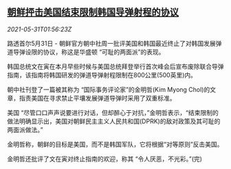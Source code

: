 <!--1622426462000-->
[朝鲜抨击美国结束限制韩国导弹射程的协议](https://cn.reuters.com/article/north-korea-us-kr-missile-0531-idCNKCS2DC04M)
------

<div><i>2021-05-31T01:56:23Z</i></div><p>路透首尔5月31日 - 朝鲜官方朝中社周一批评美国和韩国最近终止了对韩国发展弹道导弹设限的协议，称这是华盛顿 “可耻的两面派”的表现。</p><p>韩国总统文在寅在本月早些时候与美国总统拜登举行首次峰会后宣布废除联合导弹指南，该指南将韩国研发的弹道导弹射程限制在800公里(500英里)内。</p><p>朝中社刊登了一篇被其称为 “国际事务评论家”的金明哲(Kim Myong Chol)的文章，指责美国在寻求禁止平壤发展弹道导弹时采用了双重标准。</p><p>美国 “尽管口口声声说要进行对话，但却醉心于对抗，”金明哲表示，“结束限制的做法明确显示出，美国对朝鲜民主主义人民共和国(DPRK)的敌对政策及其可耻的两面派做法。”</p><p>金明哲称，朝鲜的目标是美国，而不是韩国军队，它将根据“对等原则”反击美国。</p><p>金明哲还批评了文在寅对终止指南的欢迎，称其 “令人厌恶，不光彩。”(完)</p>
